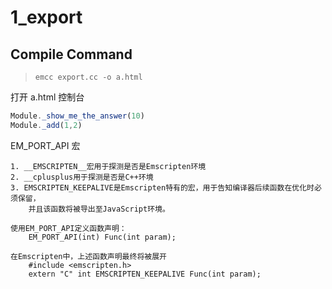 # 1_export

## Compile Command

> `emcc export.cc -o a.html`


打开 a.html 控制台

```javascript
Module._show_me_the_answer(10)
Module._add(1,2)
```

EM_PORT_API 宏

    1. __EMSCRIPTEN__宏用于探测是否是Emscripten环境
    2. __cplusplus用于探测是否是C++环境
    3. EMSCRIPTEN_KEEPALIVE是Emscripten特有的宏，用于告知编译器后续函数在优化时必须保留，
        并且该函数将被导出至JavaScript环境。

    使用EM_PORT_API定义函数声明：
        EM_PORT_API(int) Func(int param);

    在Emscripten中，上述函数声明最终将被展开
        #include <emscripten.h>
        extern "C" int EMSCRIPTEN_KEEPALIVE Func(int param);
